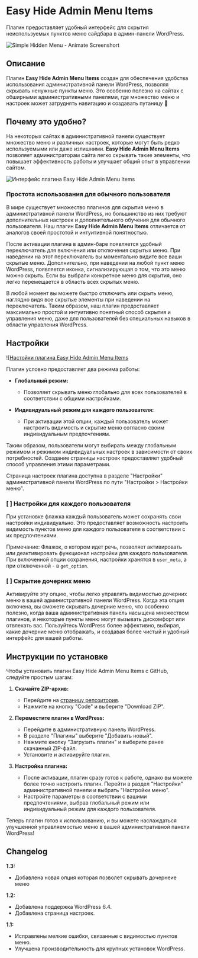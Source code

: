 # Easy Hide Admin Menu Items

Плагин предоставляет удобный интерфейс для скрытия неиспользуемых пунктов меню сайдбара в админ-панели WordPress.

![Simple Hidden Menu - Animate Screenshort](https://raw.githubusercontent.com/campusboy87/simple-hidden-menu/assets/assets/shm-main.gif)

## Описание

Плагин **Easy Hide Admin Menu Items** создан для обеспечения удобства использования административной панели WordPress, позволяя скрывать ненужные пункты меню. Это особенно полезно на сайтах с обширными административными панелями, где множество меню и настроек может затруднять навигацию и создавать путаницу 🎨

## Почему это удобно?

На некоторых сайтах в административной панели существует множество меню и различных настроек, которые могут быть редко используемыми или даже излишними. **Easy Hide Admin Menu Items** позволяет администраторам сайта легко скрывать такие элементы, что повышает эффективность работы и улучшает общий опыт в управлении сайтом.

![Интерфейс плагина Easy Hide Admin Menu Items](https://github.com/campusboy87/easy-hide-admin-menu-items/assets/41396370/63661da0-7c60-4b35-8693-3836cbb5b599)

### Простота использования для обычного пользователя

В мире существует множество плагинов для скрытия меню в административной панели WordPress, но большинство из них требуют дополнительных настроек и дополнительного обучения для обычного пользователя. Наш плагин **Easy Hide Admin Menu Items** отличается от аналогов своей простотой и интуитивной понятностью.

После активации плагина в админ-баре появляется удобный переключатель для включения или отключения скрытых меню. При наведении на этот переключатель вы моментально видите все ваши скрытые меню. Дополнительно, при наведении на любой пункт меню WordPress, появляется иконка, сигнализирующая о том, что это меню можно скрыть. Если вы выбрали конкретное меню для скрытия, оно легко перемещается в область всех скрытых меню.

В любой момент вы можете быстро отключить или скрыть меню, наглядно видя все скрытые элементы при наведении на переключатель. Таким образом, наш плагин предоставляет максимально простой и интуитивно понятный способ скрытия и управления меню, даже для пользователей без специальных навыков в области управления WordPress.

## Настройки

![[Настойки плагина Easy Hide Admin Menu Items](https://github.com/campusboy87/easy-hide-admin-menu-items/assets/41396370/7c9080de-d35e-4b22-9bfb-bdeac28c1c71)

Плагин условно предоставляет два режима работы:

- **Глобальный режим:**
    - Позволяет скрывать меню глобально для всех пользователей в соответствии с общими настройками.

- **Индивидуальный режим для каждого пользователя:**
    - При активации этой опции, каждый пользователь может настроить видимость и скрытие меню согласно своим индивидуальным предпочтениям.

Таким образом, пользователи могут выбирать между глобальным режимом и режимом индивидуальных настроек в зависимости от своих потребностей. Создание страницы настроек предоставляет удобный способ управления этими параметрами.

Страница настроек плагина доступна в разделе "Настройки" административной панели WordPress по пути "Настройки > Настройки меню".

### [ ] Настройки для каждого пользователя

При установке флажка каждый пользователь может сохранять свои настройки индивидуально. Это предоставляет возможность настроить видимость пунктов меню для каждого пользователя в соответствии с их предпочтениями.

Примечание: Флажок, о котором идет речь, позволяет активировать или деактивировать функционал настройки для каждого пользователя. При включенной опции сохранения, настройки хранятся в `user_meta`, а при отключенной - в `get_option`.

### [ ] Скрытие дочерних меню

Активируйте эту опцию, чтобы легко управлять видимостью дочерних меню в вашей административной панели WordPress. Когда эта опция включена, вы сможете скрывать дочерние меню, что особенно полезно, когда ваша административная панель насыщена множеством плагинов, и некоторые пункты меню могут вызывать дискомфорт или отвлекать вас. Пользуйтесь WordPress более эффективно, выбирая, какие дочерние меню отображать, и создавая более чистый и удобный интерфейс для вашей работы.

## Инструкции по установке

Чтобы установить плагин Easy Hide Admin Menu Items с GitHub, следуйте простым шагам:

1. **Скачайте ZIP-архив:**
    - Перейдите на [страницу репозитория](https://github.com/campusboy87/ehami).
    - Нажмите на кнопку "Code" и выберите "Download ZIP".

2. **Переместите плагин в WordPress:**
    - Перейдите в административную панель WordPress.
    - В разделе "Плагины" выберите "Добавить новый".
    - Нажмите кнопку "Загрузить плагин" и выберите ранее скачанный ZIP-файл.
    - Установите и активируйте плагин.

3. **Настройка плагина:**
    - После активации, плагин сразу готов к работе, однако вы можете более точно настроить плагин. Перейти в раздел "Настройки" административной панели и выбрать "Настройки меню".
    - Настройте параметры в соответствии с вашими предпочтениями, выбрав глобальный режим или индивидуальный режим для каждого пользователя.

Теперь плагин готов к использованию, и вы можете наслаждаться улучшенной управляемостью меню в вашей административной панели WordPress!

## Changelog

**1.3:**
- Добавлена новая опция которая позволет скрывать дочернеие меню

**1.2:**
- Добавлена поддержка WordPress 6.4.
- Добавлена страница настроек.

**1.1:**
- Исправлены мелкие ошибки, связанные с видимостью пунктов меню.
- Улучшена производительность для крупных установок WordPress.
